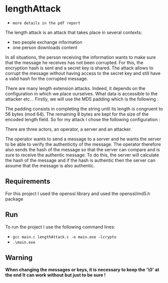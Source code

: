 # lengthAttack

* `more details in the pdf report`

The length attack is an attack that takes place in several contexts: 

* two people exchange information 
* one person downloads content

In all situations, the person receiving the information wants to make sure that the message he receives has not been corrupted. For this, the encryption hash is sent and a secret key is shared. The attack allows to corrupt the message without having access to the secret key and still have a valid hash for the corrupted message. 

There are many length extension attacks. Indeed, it depends on the configuration in which we
place ourselves. What data is accessible to the attacker etc... Firstly, we will use the MD5 padding which is the following :

The padding consists in completing the string until its length is congruent to 56 bytes (mod 64). The remaining 8 bytes are kept for the size of the encoded length field.
So for my attack I chose the following configuration :

There are three actors, an operator, a server and an attacker.

The operator wants to send a message to a server and he wants the server to be able to verify
the authenticity of the message. The operator therefore also sends the hash of the message so
that the server can compare and is sure to receive the authentic message. To do this, the server will calculate the hash of the message and if the hash is authentic then the server can assume that the message is also authentic.

## Requirements
For this project I used the openssl library and used the openssl/md5.h package

## Run 
To run the project I use the following command lines:

* `gcc main.c lengthAttack.c -o main.exe -lcrypto`
* `.\main.exe`

## Warning
**When changing the messages or keys, it is necessary to keep the '\0' at the end
It can work without but just to be sure !**